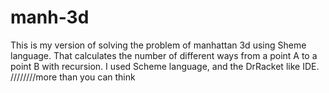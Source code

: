 # manh-3d
This is my version of solving the problem of manhattan 3d using Sheme language.
That calculates the number of different ways from a point A to a point B
with recursion.
I used Scheme language, and the DrRacket like IDE.
////////more than you can think
